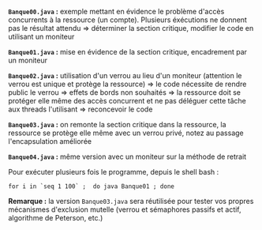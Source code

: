 **`Banque00.java` :** exemple mettant en évidence le problème d'accès concurrents à la ressource (un compte). Plusieurs éxécutions ne donnent pas le résultat attendu => déterminer la section critique, modifier le code en utilisant un moniteur

**`Banque01.java` :** mise en évidence de la section critique, encadrement par un moniteur

**`Banque02.java` :** utilisation d'un verrou au lieu d'un moniteur (attention le verrou est unique et protège la ressource) => le code nécessite de rendre public le verrou => effets de bords non souhaités => la ressource doit se protéger elle même des accès concurrent et ne pas déléguer cette tâche aux threads l'utilisant => reconcevoir le code 

**`Banque03.java` :** on remonte la section critique dans la ressource, la ressource se protège elle même avec un verrou privé, notez au passage l'encapsulation améliorée

**`Banque04.java` :** même version avec un moniteur sur la méthode de retrait

Pour exécuter plusieurs fois le programme, depuis le shell bash :  
```{r, engine='bash', count_lines}
for i in `seq 1 100` ;  do java Banque01 ; done
```
**Remarque :** la version `Banque03.java` sera réutilisée pour tester vos propres mécanismes d'exclusion mutelle (verrou et sémaphores passifs et actif, algorithme de Peterson, etc.)
